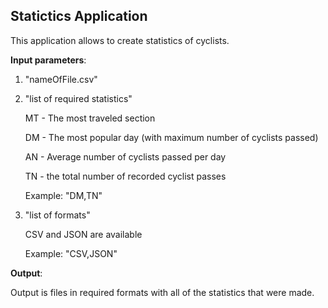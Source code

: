 ## **Statictics Application**

This application allows to create statistics of cyclists.

**Input parameters**:

1.  "nameOfFile.csv"

2.  "list of required statistics" 
    
    MT - The most traveled section
    
    DM - The most popular day (with maximum number of cyclists passed)
    
    AN - Average number of cyclists passed per day
    
    TN - the total number of recorded cyclist passes
    
    Example: "DM,TN"

3.  "list of formats"
    
    CSV and JSON are available
    
    Example: "CSV,JSON"

**Output**:

Output is files in required formats with all of the statistics that were made. 
    



